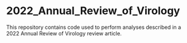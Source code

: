 # 2022_Annual_Review_of_Virology
This repository contains code used to perform analyses described in a 2022 Annual Review of Virology review article.
